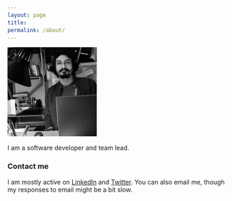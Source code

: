 ```yaml
---
layout: page
title:
permalink: /about/
---
```


<img src="/images/about.jpg" height="200" width="200">

I am a software developer and team lead.

### Contact me
I am mostly active on [LinkedIn](https://www.linkedin.com/in/marksinnathamby/) and [Twitter](https://twitter.com/markfaction). You can also email me, though my responses to email might be a bit slow.

